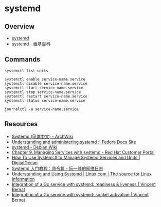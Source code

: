 # systemd

## Overview

- [systemd](https://www.freedesktop.org/wiki/Software/systemd/)
- [systemd - 维基百科](https://zh.wikipedia.org/wiki/Systemd)

## Commands

    systemctl list-units

    systemctl enable service-name.service
    systemctl disable service-name.service
    systemctl start service-name.service
    systemctl stop service-name.service
    systemctl restart service-name.service
    systemctl status service-name.service

    journalctl -u service-name.service

## Resources

- [Systemd (简体中文) - ArchWiki](https://wiki.archlinux.org/index.php/systemd_(%E7%AE%80%E4%BD%93%E4%B8%AD%E6%96%87))
- [Understanding and administering systemd :: Fedora Docs Site](https://docs.fedoraproject.org/en-US/quick-docs/understanding-and-administering-systemd/index.html)
- [systemd - Debian Wiki](https://wiki.debian.org/systemd)
- [Chapter 9. Managing Services with systemd - Red Hat Customer Portal](https://access.redhat.com/documentation/en-us/red_hat_enterprise_linux/7/html/system_administrators_guide/chap-managing_services_with_systemd)
- [How To Use Systemctl to Manage Systemd Services and Units | DigitalOcean](https://www.digitalocean.com/community/tutorials/how-to-use-systemctl-to-manage-systemd-services-and-units)
- [Systemd 入门教程：命令篇 - 阮一峰的网络日志](http://www.ruanyifeng.com/blog/2016/03/systemd-tutorial-commands.html)
- [Understanding and Using Systemd | Linux.com | The source for Linux information](https://www.linux.com/learn/understanding-and-using-systemd)
- [Integration of a Go service with systemd: readiness & liveness | Vincent Bernat](https://vincent.bernat.ch/en/blog/2017-systemd-golang)
- [Integration of a Go service with systemd: socket activation | Vincent Bernat](https://vincent.bernat.ch/en/blog/2018-systemd-golang-socket-activation)
